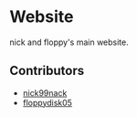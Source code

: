 # Website

nick and floppy's main website.

## Contributors
- [nick99nack](https://github.com/nick99nack)
- [floppydisk05](https://github.com/floppydisk05)
